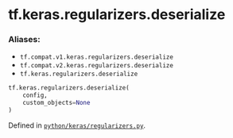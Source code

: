 <div itemscope itemtype="http://developers.google.com/ReferenceObject">
<meta itemprop="name" content="tf.keras.regularizers.deserialize" />
<meta itemprop="path" content="Stable" />
</div>

# tf.keras.regularizers.deserialize



### Aliases:

* `tf.compat.v1.keras.regularizers.deserialize`
* `tf.compat.v2.keras.regularizers.deserialize`
* `tf.keras.regularizers.deserialize`

``` python
tf.keras.regularizers.deserialize(
    config,
    custom_objects=None
)
```



Defined in [`python/keras/regularizers.py`](/code/stable/tensorflow/python/keras/regularizers.py).

<!-- Placeholder for "Used in" -->
